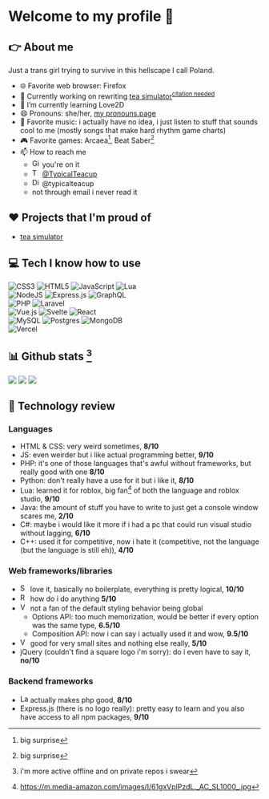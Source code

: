 # Welcome to my profile 👋

## 👉 About me

Just a trans girl trying to survive in this hellscape I call Poland.


- 🌐 Favorite web browser: Firefox
- 🔭 Currently working on rewriting [tea simulator](https://www.roblox.com/games/6041614401/tea-simulator)<sup>[citation needed](https://en.uncyclopedia.co/wiki/Nothing)</sup>
- 🌱 I’m currently learning Love2D<!--<sup>[citation needed](https://en.uncyclopedia.co/wiki/Nothing)</sup> saving this for the future-->
- 😄 Pronouns: she/her, [my pronouns.page](https://pronouns.page/@typicalteacup)
- 🎵 Favorite music: i actually have no idea, i just listen to stuff that sounds cool to me (mostly songs that make hard rhythm game charts)
- 🎮 Favorite games: Arcaea[^1], Beat Saber[^1]
- 📫 How to reach me
  - <img src="https://upload.wikimedia.org/wikipedia/commons/9/91/Octicons-mark-github.svg" alt="Github: " width=16 height=16> you're on it
  - <img src="https://upload.wikimedia.org/wikipedia/commons/6/6f/Logo_of_Twitter.svg" alt="Twitter: " width=16 height=16> [@TypicalTeacup](https://twitter.com/TypicalTeacup/) <!--i am not calling twitter x until elon calls his daughter vivian-->
  - <img src="https://assets-global.website-files.com/6257adef93867e50d84d30e2/636e0a69f118df70ad7828d4_icon_clyde_blurple_RGB.svg" alt="Discord: " width=16 height=16> @typicalteacup
  - not through email i never read it

## ❤ Projects that I'm proud of

- [tea simulator](https://www.roblox.com/games/6041614401/tea-simulator)

## 💻 Tech I know how to use

![CSS3](https://img.shields.io/badge/css3-%231572B6.svg?style=for-the-badge&logo=css3&logoColor=white) 
![HTML5](https://img.shields.io/badge/html5-%23E34F26.svg?style=for-the-badge&logo=html5&logoColor=white) 
![JavaScript](https://img.shields.io/badge/javascript-%23323330.svg?style=for-the-badge&logo=javascript&logoColor=%23F7DF1E) 
![Lua](https://img.shields.io/badge/Lua-000080?style=for-the-badge&logo=lua&logoColor=white)<!--eol-->  
![NodeJS](https://img.shields.io/badge/node.js-6DA55F?style=for-the-badge&logo=node.js&logoColor=white) 
![Express.js](https://img.shields.io/badge/express.js-%23404d59.svg?style=for-the-badge&logo=express&logoColor=%2361DAFB)
![GraphQL](https://img.shields.io/badge/GraphQL-E10098?style=for-the-badge&logo=graphql)<!--eol-->  
![PHP](https://img.shields.io/badge/PHP-777BB4?style=for-the-badge&logo=PHP&logoColor=ffffff) 
![Laravel](https://img.shields.io/badge/Laravel-F05340?style=for-the-badge&logo=laravel&logoColor=ffffff)<!--eol-->  
![Vue.js](https://img.shields.io/badge/vuejs-%2335495e.svg?style=for-the-badge&logo=vuedotjs&logoColor=%234FC08D) 
![Svelte](https://img.shields.io/badge/svelte-%23f1413d.svg?style=for-the-badge&logo=svelte&logoColor=white) 
![React](https://img.shields.io/badge/react-%2320232a.svg?style=for-the-badge&logo=react&logoColor=%2361DAFB)<!--eol-->  
![MySQL](https://img.shields.io/badge/mysql-%2300f.svg?style=for-the-badge&logo=mysql&logoColor=white) 
![Postgres](https://img.shields.io/badge/postgres-%23316192.svg?style=for-the-badge&logo=postgresql&logoColor=white) 
![MongoDB](https://img.shields.io/badge/MongoDB-e8e7d5?style=for-the-badge&logo=mongodb)<!--eol-->  
![Vercel](https://img.shields.io/badge/vercel-%23000000.svg?style=for-the-badge&logo=vercel&logoColor=white) 

## 📊 Github stats [^2]

![](https://github-readme-stats.vercel.app/api?username=TypicalTeacup&theme=dark&hide_border=false&include_all_commits=false&count_private=true)
![](https://github-readme-streak-stats.herokuapp.com/?user=TypicalTeacup&theme=dark&hide_border=false)
![](https://github-readme-stats.vercel.app/api/top-langs/?username=TypicalTeacup&theme=dark&hide_border=false&include_all_commits=false&count_private=true&layout=compact)

## 📝 Technology review

### Languages

- HTML & CSS: very weird sometimes, **8/10**
- JS: even weirder but i like actual programming better, **9/10**
- PHP: it's one of those languages that's awful without frameworks, but really good with one **8/10**
- Python: don't really have a use for it but i like it, **8/10**
- Lua: learned it for roblox, big fan[^3] of both the language and roblox studio, **9/10**
- Java: the amount of stuff you have to write to just get a console window scares me, **2/10**
- C#: maybe i would like it more if i had a pc that could run visual studio without lagging, **6/10**
- C++: used it for competitive, now i hate it (competitive, not the language (but the language is still eh)), **4/10**

### Web frameworks/libraries

- <img src="https://upload.wikimedia.org/wikipedia/commons/1/1b/Svelte_Logo.svg" alt="Svelte:" width=16 height=16> love it, basically no boilerplate, everything is pretty logical, **10/10**
- <img src="https://upload.wikimedia.org/wikipedia/commons/a/a7/React-icon.svg" alt="React:" width=16 height=16> how do i do anything **5/10**
- <img src="https://upload.wikimedia.org/wikipedia/commons/9/95/Vue.js_Logo_2.svg" alt="Vue:" width=16 height=16> not a fan of the default styling behavior being global
  - Options API: too much memorization, would be better if every option was the same type, **6.5/10**
  - Composition API: now i can say i actually used it and wow, **9.5/10**
- <img src="https://upload.wikimedia.org/wikipedia/commons/6/61/HTML5_logo_and_wordmark.svg" alt="Vanilla HTML5:" width=16 height=16> good for very small sites and nothing else really, **5/10**
- jQuery (couldn't find a square logo i'm sorry): do i even have to say it, **no/10**

### Backend frameworks

- <img src="https://upload.wikimedia.org/wikipedia/commons/9/9a/Laravel.svg" alt="Laravel:" width=16 height=16> actually makes php good, **8/10**
- Express.js (there is no logo really): pretty easy to learn and you also have access to all npm packages, **9/10**

[^1]: big surprise
[^2]: i'm more active offline and on private repos i swear
[^3]: https://m.media-amazon.com/images/I/61gxVplPzdL._AC_SL1000_.jpg
